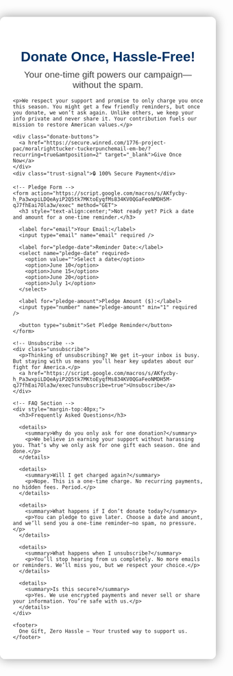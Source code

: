 <!DOCTYPE html>
<html lang="en">
<head>
  <meta charset="UTF-8" />
  <meta name="viewport" content="width=device-width, initial-scale=1.0"/>
  <title>1776 Project PAC</title>
  <style>
    body {
      font-family: Arial, sans-serif;
      margin: 0;
      padding: 0;
      background: url('tucker.jpg') no-repeat center center fixed;
      background-size: cover;
      color: #fff;
    }

    body::before {
      content: "";
      position: fixed;
      inset: 0;
      background: rgba(0, 0, 0, 0.65);
      z-index: -1;
    }

    .container {
      max-width: 640px;
      margin: 60px auto;
      background: rgba(255, 255, 255, 0.95);
      padding: 30px;
      border-radius: 12px;
      box-shadow: 0 0 25px rgba(0, 0, 0, 0.4);
      color: #222;
    }

    h1 {
      text-align: center;
      color: #003366;
      font-size: 2rem;
    }

    h2 {
      text-align: center;
      font-weight: normal;
      margin-top: -10px;
      color: #444;
    }

    p {
      text-align: center;
      font-size: 1.05rem;
      margin-bottom: 20px;
    }

    .donate-buttons {
      text-align: center;
      margin: 20px 0 10px 0;
    }

    .donate-buttons a {
      display: inline-block;
      padding: 14px 28px;
      border-radius: 5px;
      background: #e63900;
      color: white;
      text-decoration: none;
      font-weight: bold;
      font-size: 18px;
      transition: background 0.3s ease;
    }

    .donate-buttons a:hover {
      background: #cc3300;
    }

    .trust-signal {
      text-align: center;
      margin-top: 10px;
      font-size: 0.9rem;
      color: #228B22;
      font-weight: bold;
    }

    form {
      margin-top: 30px;
      border-top: 1px solid #ccc;
      padding-top: 20px;
    }

    label {
      font-weight: bold;
      display: block;
      margin-top: 15px;
    }

    input, select {
      width: 100%;
      padding: 10px;
      margin-top: 5px;
      border-radius: 5px;
      border: 1px solid #aaa;
      font-size: 1rem;
    }

    button {
      background: #007bff;
      color: white;
      border: none;
      padding: 12px 24px;
      font-size: 16px;
      border-radius: 4px;
      cursor: pointer;
      margin-top: 20px;
    }

    button:hover {
      background: #0056b3;
    }

    .unsubscribe {
      margin-top: 30px;
      text-align: center;
      font-size: 0.9rem;
      color: #666;
    }

    .unsubscribe a {
      color: #888;
      text-decoration: underline;
    }

    details {
      background: #f4f4f4;
      color: #222;
      padding: 12px;
      margin-top: 12px;
      border-radius: 6px;
    }

    summary {
      font-weight: bold;
      cursor: pointer;
    }

    footer {
      text-align: center;
      margin-top: 40px;
      font-size: 0.9rem;
      color: #555;
    }
  </style>
</head>
<body>
  <div class="container">
    <h1>Donate Once, Hassle-Free!</h1>
    <h2>Your one-time gift powers our campaign—without the spam.</h2>

    <p>We respect your support and promise to only charge you once this season. You might get a few friendly reminders, but once you donate, we won’t ask again. Unlike others, we keep your info private and never share it. Your contribution fuels our mission to restore American values.</p>

    <div class="donate-buttons">
      <a href="https://secure.winred.com/1776-project-pac/moralrighttucker-tuckerpunchemail-em-be/?recurring=true&amtposition=2" target="_blank">Give Once Now</a>
    </div>
    <div class="trust-signal">🔒 100% Secure Payment</div>

    <!-- Pledge Form -->
    <form action="https://script.google.com/macros/s/AKfycby-h_Pa3wxpiLDQeAyiP2Q5tk7MKtoEyqfMs834KV0QGaFeoNMDH5M-qJ7fhEai7Ola3w/exec" method="GET">
      <h3 style="text-align:center;">Not ready yet? Pick a date and amount for a one-time reminder.</h3>

      <label for="email">Your Email:</label>
      <input type="email" name="email" required />

      <label for="pledge-date">Reminder Date:</label>
      <select name="pledge-date" required>
        <option value="">Select a date</option>
        <option>June 10</option>
        <option>June 15</option>
        <option>June 20</option>
        <option>July 1</option>
      </select>

      <label for="pledge-amount">Pledge Amount ($):</label>
      <input type="number" name="pledge-amount" min="1" required />

      <button type="submit">Set Pledge Reminder</button>
    </form>

    <!-- Unsubscribe -->
    <div class="unsubscribe">
      <p>Thinking of unsubscribing? We get it—your inbox is busy. But staying with us means you’ll hear key updates about our fight for America.</p>
      <a href="https://script.google.com/macros/s/AKfycby-h_Pa3wxpiLDQeAyiP2Q5tk7MKtoEyqfMs834KV0QGaFeoNMDH5M-qJ7fhEai7Ola3w/exec?unsubscribe=true">Unsubscribe</a>
    </div>

    <!-- FAQ Section -->
    <div style="margin-top:40px;">
      <h3>Frequently Asked Questions</h3>

      <details>
        <summary>Why do you only ask for one donation?</summary>
        <p>We believe in earning your support without harassing you. That’s why we only ask for one gift each season. One and done.</p>
      </details>

      <details>
        <summary>Will I get charged again?</summary>
        <p>Nope. This is a one-time charge. No recurring payments, no hidden fees. Period.</p>
      </details>

      <details>
        <summary>What happens if I don’t donate today?</summary>
        <p>You can pledge to give later. Choose a date and amount, and we’ll send you a one-time reminder—no spam, no pressure.</p>
      </details>

      <details>
        <summary>What happens when I unsubscribe?</summary>
        <p>You’ll stop hearing from us completely. No more emails or reminders. We’ll miss you, but we respect your choice.</p>
      </details>

      <details>
        <summary>Is this secure?</summary>
        <p>Yes. We use encrypted payments and never sell or share your information. You’re safe with us.</p>
      </details>
    </div>

    <footer>
      One Gift, Zero Hassle – Your trusted way to support us.
    </footer>
  </div>
</body>
</html>
